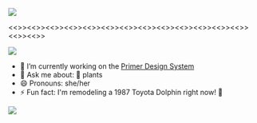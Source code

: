 ![](https://img1.picmix.com/output/stamp/normal/2/4/2/9/449242_369a1.gif)

<<>><<>><<>><<>><<>><<>><<>><<>><<>><<>><<>><<>><<>><<>><<>>

![](https://www.fillster.com/images/comments/525c.gif)
- 🔭 I’m currently working on the [Primer Design System](https://primer.style)
- 💬 Ask me about: 🌱 plants
- 😄 Pronouns: she/her
- ⚡ Fun fact: I'm remodeling a 1987 Toyota Dolphin right now! 🐬


![](https://lh3.googleusercontent.com/proxy/6tDb-KqBgtf6B0gzL-XEtpDe9jDcx67OCfpK59AgoUHasnmYxhXkHo-0rKVtRxOevRSUgh8WGrwdoTW5t4c86IK0TQq-sJqfczUc3c1g4WjJlIFjQGoxO7SzHQ)
